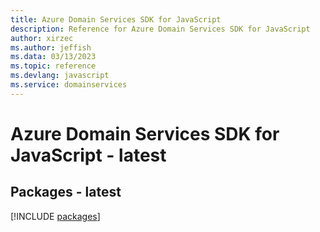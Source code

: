 ```yaml
---
title: Azure Domain Services SDK for JavaScript
description: Reference for Azure Domain Services SDK for JavaScript
author: xirzec
ms.author: jeffish
ms.data: 03/13/2023
ms.topic: reference
ms.devlang: javascript
ms.service: domainservices
---
```

# Azure Domain Services SDK for JavaScript - latest
## Packages - latest
[!INCLUDE [packages](domain-services-index.md)]
